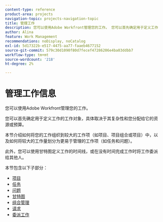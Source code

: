 ```yaml
---
content-type: reference
product-area: projects
navigation-topic: projects-navigation-topic
title: 管理工作
description: 您可以使用Adobe Workfront管理您的工作。 您可以首先确定用于定义工作的工作对象，具体取决于其复杂性和您分配给它的资源或预算。 本节介绍如何将您的工作组织到较大的工作项（如项目、项目组合或项目）中，以及如何将较大的工作量划分为更易于管理的工作项（如任务和问题）。 此外，您可以使用甘特图定义工作的时间线，或在没有时间完成工作时将工作委派给其他人。
author: Alina
feature: Work Management
recommendations: noDisplay, noCatalog
exl-id: 5d17322b-e517-4475-aa77-faaeb4677152
source-git-commit: 579c30d1090f80d7fecef47286206e4ba03ddbb7
workflow-type: tm+mt
source-wordcount: '218'
ht-degree: 2%

---
```


# 管理工作信息

您可以使用Adobe Workfront管理您的工作。

您可以首先确定用于定义工作的工作对象，具体取决于其复杂性和您分配给它的资源或预算。

本节介绍如何将您的工作组织到较大的工作项（如项目、项目组合或项目）中，以及如何将较大的工作量划分为更易于管理的工作项（如任务和问题）。

此外，您可以使用甘特图定义工作的时间线，或在没有时间完成工作时将工作委派给其他人。

本节包含以下子部分：

* [项目](../manage-work/projects/projects-overview.md)
* [任务](../manage-work/tasks/tasks-overview.md)
* [问题](../manage-work/issues/issues-overview.md)
* [甘特图](../manage-work/gantt-chart/the-gantt-chart.md)
* [组合管理](../manage-work/portfolios/portfolio-management-overview.md)
* [请求](../manage-work/requests/requests-overview.md)
* [委派工作](../manage-work/delegate-work/delegate-work.md)
